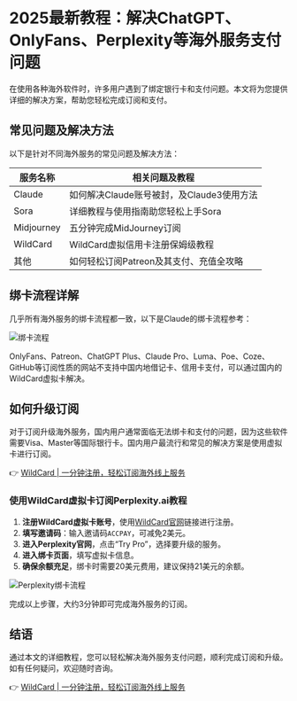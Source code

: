 # 2025最新教程：解决ChatGPT、OnlyFans、Perplexity等海外服务支付问题

在使用各种海外软件时，许多用户遇到了绑定银行卡和支付问题。本文将为您提供详细的解决方案，帮助您轻松完成订阅和支付。

## 常见问题及解决方法

以下是针对不同海外服务的常见问题及解决方法：

| 服务名称     | 相关问题及教程 |
|--------------|----------------|
| Claude       | 如何解决Claude账号被封，及Claude3使用方法 |
| Sora         | 详细教程与使用指南助您轻松上手Sora |
| Midjourney   | 五分钟完成MidJourney订阅 |
| WildCard     | WildCard虚拟信用卡注册保姆级教程 |
| 其他         | 如何轻松订阅Patreon及其支付、充值全攻略 |

## 绑卡流程详解

几乎所有海外服务的绑卡流程都一致，以下是Claude的绑卡流程参考：

![绑卡流程](https://bbtdd.com/img/654916530505.webp)

OnlyFans、Patreon、ChatGPT Plus、Claude Pro、Luma、Poe、Coze、GitHub等订阅性质的网站不支持中国内地借记卡、信用卡支付，可以通过国内的WildCard虚拟卡解决。

## 如何升级订阅

对于订阅升级海外服务，国内用户通常面临无法绑卡和支付的问题，因为这些软件需要Visa、Master等国际银行卡。国内用户最流行和常见的解决方案是使用虚拟卡进行订阅。

👉 [WildCard | 一分钟注册，轻松订阅海外线上服务](https://bbtdd.com/WildCard)

### 使用WildCard虚拟卡订阅Perplexity.ai教程

1. **注册WildCard虚拟卡账号**，使用[WildCard官网](https://bbtdd.com/WildCard)链接进行注册。
2. **填写邀请码**：输入邀请码`ACCPAY`，可减免2美元。
3. **进入Perplexity官网**，点击“Try Pro”，选择要升级的服务。
4. **进入绑卡页面**，填写虚拟卡信息。
5. **确保余额充足**，绑卡时需要20美元费用，建议保持21美元的余额。

![Perplexity绑卡流程](https://bbtdd.com/img/6356009195.webp)

完成以上步骤，大约3分钟即可完成海外服务的订阅。

## 结语

通过本文的详细教程，您可以轻松解决海外服务支付问题，顺利完成订阅和升级。如有任何疑问，欢迎随时咨询。

👉 [WildCard | 一分钟注册，轻松订阅海外线上服务](https://bbtdd.com/WildCard)